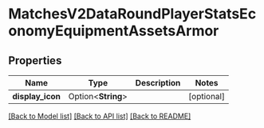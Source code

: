 # MatchesV2DataRoundPlayerStatsEconomyEquipmentAssetsArmor

## Properties

Name | Type | Description | Notes
------------ | ------------- | ------------- | -------------
**display_icon** | Option<**String**> |  | [optional]

[[Back to Model list]](../README.md#documentation-for-models) [[Back to API list]](../README.md#documentation-for-api-endpoints) [[Back to README]](../README.md)


